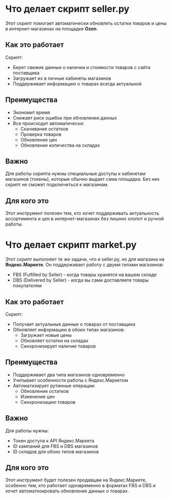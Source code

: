 # Что делает скрипт seller.py

Этот скрипт помогает автоматически обновлять остатки товаров и цены в интернет-магазинах на площадке **Ozon**.

## Как это работает

Скрипт:
- Берет свежие данные о наличии и стоимости товаров с сайта поставщика 
- Загружает их в личные кабинеты магазинов
- Поддерживает информацию о товарах всегда актуальной

## Преимущества

- Экономит время
- Снижает риск ошибок при обновлении данных
- Все происходит автоматически:
  - Скачивание остатков
  - Проверка товаров 
  - Обновление цен
  - Обновление количества на складах

## Важно

Для работы скрипта нужны специальные доступы к кабинетам магазинов (токены), которые обычно выдает сама площадка. Без них скрипт не сможет подключиться к магазинам.

## Для кого это

Этот инструмент полезен тем, кто хочет поддерживать актуальность ассортимента и цен в интернет-магазинах без лишних хлопот и ручной работы.


# Что делает скрипт market.py

Этот скрипт выполняет те же задачи, что и seller.py, но для магазина на **Яндекс.Маркете**. Он поддерживает работу с двумя типами магазинов:

- FBS (Fulfilled by Seller) - когда товары хранятся на вашем складе
- DBS (Delivered by Seller) - когда вы сами доставляете товары покупателям

## Как это работает

Скрипт:
- Получает актуальные данные о товарах от поставщика
- Обновляет информацию в обоих типах магазинов:
  - Загружает новые цены
  - Обновляет остатки на складах
  - Синхронизирует наличие товаров

## Преимущества

- Поддерживает два типа магазинов одновременно
- Учитывает особенности работы с Яндекс.Маркетом
- Автоматизирует рутинные операции:
  - Обновление остатков
  - Изменение цен
  - Синхронизацию товаров

## Важно

Для работы нужны:
- Токен доступа к API Яндекс.Маркета
- ID кампаний для FBS и DBS магазинов
- ID складов для обоих типов магазинов

## Для кого это

Этот инструмент будет полезен продавцам на Яндекс.Маркете, особенно тем, кто работает одновременно в форматах FBS и DBS и хочет автоматизировать обновление данных о товарах.

